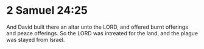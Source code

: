 # 2 Samuel 24:25

And David built there an altar unto the LORD, and offered burnt offerings and peace offerings. So the LORD was intreated for the land, and the plague was stayed from Israel.